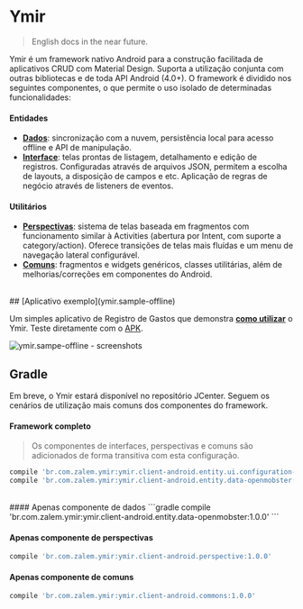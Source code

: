 # Ymir
>English docs in the near future.

Ymir é um framework nativo Android para a construção facilitada de aplicativos CRUD com Material Design. Suporta a utilização conjunta com outras bibliotecas e de toda API Android (4.0+). O framework é dividido nos seguintes componentes, o que permite o uso isolado de determinadas funcionalidades:

#### Entidades
* [**Dados**](ymir.client-android.entity.data): sincronização com a nuvem, persistência local para acesso offline e API de manipulação.
* [**Interface**](ymir.client-android.entity.ui): telas prontas de listagem, detalhamento e edição de registros. Configuradas através de arquivos JSON, permitem a escolha de layouts, a disposição de campos e etc. Aplicação de regras de negócio através de listeners de eventos.

#### Utilitários
* [**Perspectivas**](ymir.client-android.perspective): sistema de telas baseada em fragmentos com funcionamento similar à Activities (abertura por Intent, com suporte a category/action). Oferece transições de telas mais fluídas e um menu de navegação lateral configurável.
* [**Comuns**](ymir.client-android.commons): fragmentos e widgets genéricos, classes utilitárias, além de melhorias/correções em componentes do Android.

<br>
## [Aplicativo exemplo](ymir.sample-offline)

Um simples aplicativo de Registro de Gastos que demonstra [**como utilizar**](ymir.sample-offline) o Ymir. Teste diretamente com o [APK](https://drive.google.com/open?id=0B9jY7lzj877VNXhRT3NYMU15dHc).

![ymir.sampe-offline - screenshots](https://s11.postimg.org/dgnkzbvcj/ymir_sampe_offline_screenshots.png)


## Gradle

Em breve, o Ymir estará disponível no repositório JCenter. Seguem os cenários de utilização mais comuns dos componentes do framework.

#### Framework completo
> Os componentes de interfaces, perspectivas e comuns são adicionados de forma transitiva com esta configuração.

```gradle
compile 'br.com.zalem.ymir:ymir.client-android.entity.ui.configuration-json:1.0.0'
compile 'br.com.zalem.ymir:ymir.client-android.entity.data-openmobster:1.0.0'
```


<br>
#### Apenas componente de dados
```gradle
compile 'br.com.zalem.ymir:ymir.client-android.entity.data-openmobster:1.0.0'
```


#### Apenas componente de perspectivas
```gradle
compile 'br.com.zalem.ymir:ymir.client-android.perspective:1.0.0'
```


#### Apenas componente de comuns
```gradle
compile 'br.com.zalem.ymir:ymir.client-android.commons:1.0.0'
```

